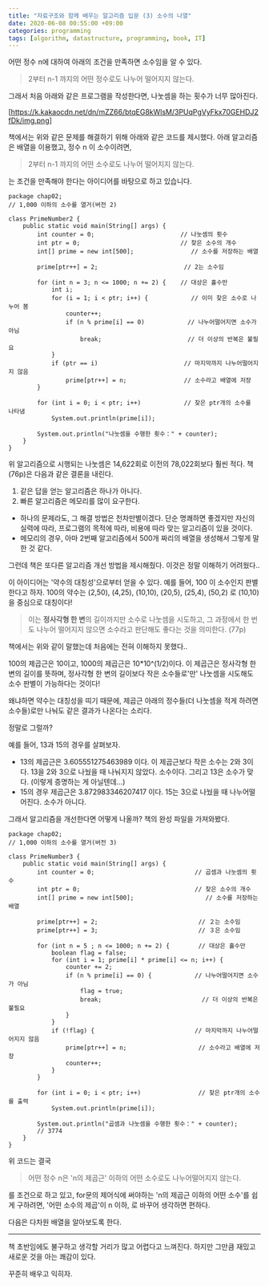 ```yaml
---
title: "자료구조와 함께 배우는 알고리즘 입문 (3) 소수의 나열"
date: 2020-06-08 00:55:00 +09:00
categories: programming
tags: [algorithm, datastructure, programming, book, IT]
---
```


어떤 정수 n에 대하여 아래의 조건을 만족하면 소수임을 알 수 있다.

> 2부터 n-1 까지의 어떤 정수로도 나누어 떨어지지 않는다.

그래서 처음 아래와 같은 프로그램을 작성한다면, 나눗셈을 하는 횟수가 너무 많아진다.

[https://k.kakaocdn.net/dn/mZZ66/btqEG8kWlsM/3PUqPgVyFkx70GEHDJ2fDk/img.png]

책에서는 위와 같은 문제를 해결하기 위해 아래와 같은 코드를 제시했다. 아래 알고리즘은 배열을 이용했고, 정수 n 이 소수이려면,

> 2부터 n-1 까지의 어떤 소수로도 나누어 떨어지지 않는다.

는 조건을 만족해야 한다는 아이디어를 바탕으로 하고 있습니다.

```
package chap02;
// 1,000 이하의 소수를 열거(버전 2)

class PrimeNumber2 {
    public static void main(String[] args) {
        int counter = 0;                        // 나눗셈의 횟수
        int ptr = 0;                            // 찾은 소수의 개수
        int[] prime = new int[500];                // 소수를 저장하는 배열

        prime[ptr++] = 2;                        // 2는 소수임

        for (int n = 3; n <= 1000; n += 2) {    // 대상은 홀수만
            int i;
            for (i = 1; i < ptr; i++) {            // 이미 찾은 소수로 나누어 봄
                counter++;
                if (n % prime[i] == 0)            // 나누어떨어지면 소수가 아님
                    break;                        // 더 이상의 반복은 불필요
            }
            if (ptr == i)                        // 마지막까지 나누어떨어지지 않음
                prime[ptr++] = n;                // 소수라고 배열에 저장
        }

        for (int i = 0; i < ptr; i++)            // 찾은 ptr개의 소수를  나타냄
            System.out.println(prime[i]);

        System.out.println("나눗셈을 수행한 횟수：" + counter);
    }
}
```

위 알고리즘으로 시행되는 나눗셈은 14,622회로 이전의 78,022회보다 훨씬 적다. 책(76p)은 다음과 같은 결론을 내린다.

1.  같은 답을 얻는 알고리즘은 하나가 아니다.
2.  빠른 알고리즘은 메모리를 많이 요구한다.

-   하나의 문제라도, 그 해결 방법은 천차만별이겠다. 단순 명쾌하면 좋겠지만 자신의 실력에 따라, 프로그램의 목적에 따라, 비용에 따라 맞는 알고리즘이 있을 것이다.
-   메모리의 경우, 아마 2번째 알고리즘에서 500개 짜리의 배열을 생성해서 그렇게 말한 것 같다.

그런데 책은 또다른 알고리즘 개선 방법을 제시해줬다. 이것은 정말 이해하기 어려웠다..

이 아이디어는 '약수의 대칭성'으로부터 얻을 수 있다. 예를 들어, 100 이 소수인지 판별한다고 하자. 100의 약수는 (2,50), (4,25), (10,10), (20,5), (25,4), (50,2) 로 (10,10)을 중심으로 대칭이다!

> 이는 **정사각형 한 변**의 길이까지만 소수로 나눗셈을 시도하고, 그 과정에서 한 번도 나누어 떨어지지 않으면 소수라고 판단해도 좋다는 것을 의미한다. (77p)

책에서는 위와 같이 말했는데 처음에는 전혀 이해하지 못했다..

100의 제곱근은 10이고, 1000의 제곱근은 10\*10^(1/2)이다. 이 제곱근은 정사각형 한 변의 길이를 뜻하며, 정사각형 한 변의 길이보다 작은 소수들로'만' 나눗셈을 시도해도 소수 판별이 가능하다는 것이다!

왜냐하면 약수는 대칭성을 띠기 때문에, 제곱근 아래의 정수들(더 나눗셈을 적게 하려면 소수들)로만 나눠도 같은 결과가 나온다는 소리다.

정말로 그럴까?

예를 들어, 13과 15의 경우를 살펴보자.

-   13의 제곱근은 ‭3.605551275463989‬ 이다. 이 제곱근보다 작은 소수는 2와 3이다. 13을 2와 3으로 나눴을 때 나눠지지 않았다. 소수이다. 그리고 13은 소수가 맞다. (이렇게 증명하는 게 아닐텐데...)
-   15의 경우 제곱근은 ‭3.872983346207417‬ 이다. 15는 3으로 나눴을 때 나누어떨어진다. 소수가 아니다.

그래서 알고리즘을 개선한다면 어떻게 나올까? 책의 완성 파일을 가져와봤다.

```
package chap02;
// 1,000 이하의 소수를 열거(버전 3)

class PrimeNumber3 {
    public static void main(String[] args) {
        int counter = 0;                            // 곱셈과 나눗셈의 횟수
        int ptr = 0;                                // 찾은 소수의 개수
        int[] prime = new int[500];                    // 소수를 저장하는 배열

        prime[ptr++] = 2;                            // ２는 소수임
        prime[ptr++] = 3;                            // ３은 소수임

        for (int n = 5 ; n <= 1000; n += 2) {        // 대상은 홀수만
            boolean flag = false;
            for (int i = 1; prime[i] * prime[i] <= n; i++) {
                counter += 2;
                if (n % prime[i] == 0) {            // 나누어떨어지면 소수가 아님
                    flag = true;
                    break;                            // 더 이상의 반복은 불필요
                }
            }
            if (!flag) {                            // 마지막까지 나누어떨어지지 않음
                prime[ptr++] = n;                    // 소수라고 배열에 저장
                counter++;
            }
        }

        for (int i = 0; i < ptr; i++)                // 찾은 ptr개의 소수를 출력
            System.out.println(prime[i]);

        System.out.println("곱셈과 나눗셈을 수행한 횟수：" + counter);
        // 3774
    }
}
```

위 코드는 결국

> 어떤 정수 n은 'n의 제곱근' 이하의 어떤 소수로도 나누어떨어지지 않는다.

를 조건으로 하고 있고, for문의 제어식에 써야하는 'n의 제곱근 이하의 어떤 소수'를 쉽게 구하려면, '어떤 소수의 제곱'이 n 이하, 로 바꾸어 생각하면 편하다.

다음은 다차원 배열을 알아보도록 한다.

---

책 초반임에도 불구하고 생각할 거리가 많고 어렵다고 느껴진다. 하지만 그만큼 재밌고 새로운 것을 아는 쾌감이 있다.

꾸준히 배우고 익히자.
